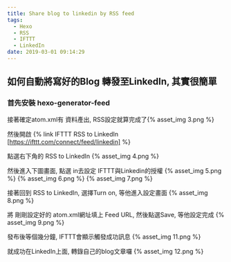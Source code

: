 ```yaml
---
title: Share blog to linkedin by RSS feed
tags:
  - Hexo
  - RSS
  - IFTTT
  - LinkedIn
date: 2019-03-01 09:14:29
---
```





## 如何自動將寫好的Blog 轉發至LinkedIn, 其實很簡單

### 首先安裝 hexo-generator-feed
<!-- More -->

接著確定atom.xml有 資料產出, RSS設定就算完成了{% asset_img 3.png %}


然後開啟 {% link IFTTT RSS to LinkedIn [https://ifttt.com/connect/feed/linkedin] %}


點選右下角的 RSS to LinkedIn {% asset_img 4.png %}


然後進入下圖畫面, 點選 in去設定 IFTTT與Linkedin的授權
{% asset_img 5.png %}
{% asset_img 6.png %}
{% asset_img 7.png %}


接著回到 RSS to LinkedIn, 選擇Turn on, 等他進入設定畫面
{% asset_img 8.png %}


將 剛剛設定好的 atom.xml網址填上 Feed URL, 然後點選Save, 等他設定完成
{% asset_img 9.png %}


發布後等個幾分鐘, IFTTT會顯示觸發成功訊息
{% asset_img 11.png %}


就成功在LinkedIn上面, 轉錄自己的blog文章囉
{% asset_img 12.png %}